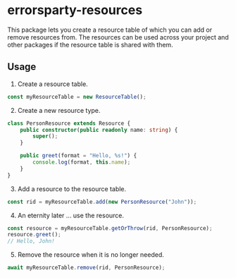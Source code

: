 # errorsparty-resources

This package lets you create a resource table of which you can add or remove
resources from. The resources can be used across your project and other packages
if the resource table is shared with them.

## Usage

1. Create a resource table.

```ts
const myResourceTable = new ResourceTable();
```

2. Create a new resource type.

```ts
class PersonResource extends Resource {
	public constructor(public readonly name: string) {
		super();
	}

	public greet(format = "Hello, %s!") {
		console.log(format, this.name);
	}
}
```

3. Add a resource to the resource table.

```ts
const rid = myResourceTable.add(new PersonResource("John"));
```

4. An eternity later ... use the resource.

```ts
const resource = myResourceTable.getOrThrow(rid, PersonResource);
resource.greet();
// Hello, John!
```

5. Remove the resource when it is no longer needed.

```ts
await myResourceTable.remove(rid, PersonResource);
```
